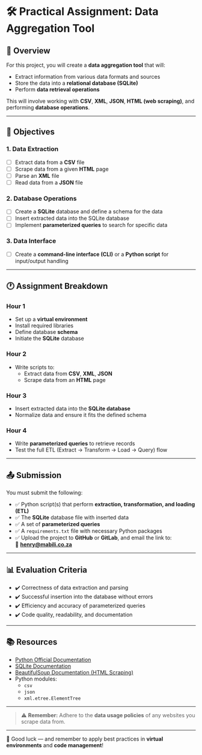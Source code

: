 # 🛠️ Practical Assignment: Data Aggregation Tool

## 📘 Overview

For this project, you will create a **data aggregation tool** that will:
- Extract information from various data formats and sources
- Store the data into a **relational database (SQLite)**
- Perform **data retrieval operations**

This will involve working with **CSV**, **XML**, **JSON**, **HTML (web scraping)**, and performing **database operations**.

---

## 🎯 Objectives

### 1. Data Extraction
- [ ] Extract data from a **CSV** file
- [ ] Scrape data from a given **HTML** page
- [ ] Parse an **XML** file
- [ ] Read data from a **JSON** file

### 2. Database Operations
- [ ] Create a **SQLite** database and define a schema for the data
- [ ] Insert extracted data into the SQLite database
- [ ] Implement **parameterized queries** to search for specific data

### 3. Data Interface
- [ ] Create a **command-line interface (CLI)** or a **Python script** for input/output handling

---

## 🕐 Assignment Breakdown

### Hour 1
- Set up a **virtual environment**
- Install required libraries
- Define database **schema**
- Initiate the **SQLite** database

### Hour 2
- Write scripts to:
  - Extract data from **CSV**, **XML**, **JSON**
  - Scrape data from an **HTML** page

### Hour 3
- Insert extracted data into the **SQLite database**
- Normalize data and ensure it fits the defined schema

### Hour 4
- Write **parameterized queries** to retrieve records
- Test the full ETL (Extract → Transform → Load → Query) flow

---

## 📤 Submission

You must submit the following:

- ✅ Python script(s) that perform **extraction, transformation, and loading (ETL)**
- ✅ The **SQLite** database file with inserted data
- ✅ A set of **parameterized queries**
- ✅ A `requirements.txt` file with necessary Python packages
- ✅ Upload the project to **GitHub** or **GitLab**, and email the link to:  
  📧 **henry@mabili.co.za**

---

## 📊 Evaluation Criteria

- ✔️ Correctness of data extraction and parsing  
- ✔️ Successful insertion into the database without errors  
- ✔️ Efficiency and accuracy of parameterized queries  
- ✔️ Code quality, readability, and documentation

---

## 📚 Resources

- [Python Official Documentation](https://docs.python.org/3/)
- [SQLite Documentation](https://www.sqlite.org/docs.html)
- [BeautifulSoup Documentation (HTML Scraping)](https://www.crummy.com/software/BeautifulSoup/bs4/doc/)
- Python modules:  
  - `csv`  
  - `json`  
  - `xml.etree.ElementTree`

---

> ⚠️ **Remember:** Adhere to the **data usage policies** of any websites you scrape data from.

---

🎉 Good luck — and remember to apply best practices in **virtual environments** and **code management**!
